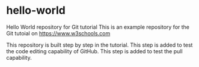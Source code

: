 ﻿# hello-world
Hello World repository for Git tutorial
This is an example repository for the Git tutoial on https://www.w3schools.com

This repository is built step by step in the tutorial.
This step is added to test the code editing capability of GitHub.
This step is added to test the pull capability.
